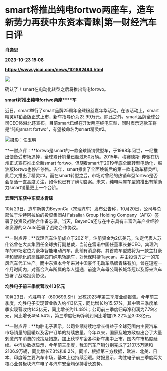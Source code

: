 # smart将推出纯电fortwo两座车，造车新势力再获中东资本青睐|第一财经汽车日评
**肖逸思**

**2023-10-23 15:08**

**https://www.yicai.com/news/101882494.html**

![](https://imgcdn.yicai.com/uppics/slides/2023/10/8bfc8a48c6abf62b4e8efff1879eba2b.jpg)

确认了！smart在电动化转型之后将推出纯电fortwo。

**smart将推出纯电fortwo****两****座****车**

近日，smart举行了smart品牌25周年全球粉丝嘉年华活动。在该活动上，smart精灵#1铂金版正式上市，新车指导价为23.99万元。除此之外，smart品牌全球公司CEO佟湘北还宣布，目前smart已经在开发两座纯电车型，同时表示这款车将是“纯电smart fortwo”，有望被命名为smart精灵#2。

![摄影：任玉明](https://imgcdn.yicai.com/uppics/images/2023/10/2e7d18868573e51e869572195f36b1b3.jpg)

**一财点评：**fortwo是smart的一款全球畅销微型车，于1998年问世，一经推出便备受市场追捧，全球累计销量已超过150万辆。2015年，梅赛德斯-奔驰在杭州正式宣布推出全新smart fortwo。但随着smart于2019年底全面转型电动化，燃油版fortwo也停产停售。去年，smart推出了全面焕新后的第一款电动车精灵#1，此后又推出了精灵#3。而在smart转型之后，市场对曾经的热销车型fortwo是否会复活一直高度关注，如今也已有了确切答案。未来，纯电两座车型的推出有望助力smart销量更上一个台阶。

**宾理汽车获中东资本青睐**

10月23日，造车新势力BeyonCa（宾理汽车）发布公告称，10月20日，公司与总部位于沙特阿拉伯的投资集团Al Faisaliah Group Holding Company（AFG）签署了投资及战略合作备忘录。当天，BeyonCa还与在中东具有丰富汽车产业经验和资源的Q Auto签署了战略合作协议。

**一财点评：**宾理汽车注册成立于2021年，注册资金为2亿美元，法定代表人苏伟铭曾在大众集团任全球执行副总裁，当前在雷诺中国任董事长兼CEO。宾理汽车的市场定位为豪华智能电动汽车，此前有消息称，其首款车型或将为一款主打豪华和智能化的高性能四门纯电轿跑车，对标保时捷Taycan，并由投资方之一的东风汽车代工生产。而中东资本今年来对中国豪华电动车品牌青睐有加，曾在短短一个月时间内，对高合汽车所属的华人运通、前途汽车母公司长城华冠以及蔚来汽车签署了战略投资协议。

**均胜电子前三季度营收413亿元**

10月23日，均胜电子（600699.SH）发布2023年第三季度业绩报告。今年前三季度，均胜电子实现营业收入约413亿元，同比增长约15.57%，其中第三季度单季实现营收约143亿元，同比增长约11.48%；公司前三季度归母净利润为7.79亿元，同比增长494.54%，第三季度归母净利润同比增加28.22%至3.03亿元。

**一财点评：**均胜电子表示，公司业绩持续地增长得益于全球范围内主要汽车市场销量的回暖以及客户订单的持续放量。今年以来，国家及地方政府出台了大量刺激汽车消费的政策及措施，加上秋季车企各种新车集中上市，国内车市热度延续。中汽协数据显示，今年前三季度，我国汽车产销分别完成了2107.5万辆和2106.9万辆，同比增长7.3%和8.2%。同样，根据第三方数据，欧洲、北美、日本、印度等主要汽车市场，基本上也持续回暖。财报显示，均胜电子前三季度两大核心业务板块汽车电子与汽车安全均保持增长态势。